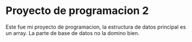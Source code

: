 # Proyecto de programacion 2  

Este fue mi proyecto de programacion, la estructura de datos principal es un array. La parte de base de datos no la domino bien.
